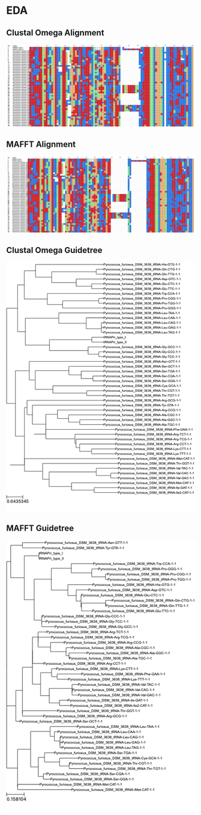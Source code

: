 # EDA

## Clustal Omega Alignment
![Clustal Omega Phylogenetic Tree](eda/clustalo-data/clustalo-alignment.png)

## MAFFT Alignment
![MAFFT Phylogenetic Tree](eda/mafft-data/mafft-alignment.png)

## Clustal Omega Guidetree
![Clustal Omega Guidetree](eda/clustalo-data/pyrococcus-furiosus-guidetree.png)

## MAFFT Guidetree
![MAFFT Guidetree](eda/mafft-data/pyrococcus-furiosus-guidetree.png)
